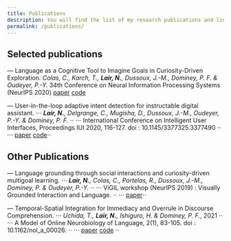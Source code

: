 ```yaml
---
title: Publications
description: You will find the list of my research publications and links to an open access version
permalink: /publications/
---
```


## Selected publications

— Language as a Cognitive Tool to Imagine Goals in Curiosity-Driven Exploration.  _Colas, C., Karch, T., **Lair, N.**, Dussoux, J.-M., Dominey, P. F. & Oudeyer, P.-Y._
34th Conference on Neural Information Processing Systems (NeurIPS 2020)
[paper](https://papers.nips.cc/paper/2020/file/274e6fcf4a583de4a81c6376f17673e7-Paper.pdf) [code](https://github.com/flowersteam/Imagine)

— User-in-the-loop adaptive intent detection for instructable digital assistant.
⋅⋅⋅ _**Lair, N.**, Delgrange, C., Mugisha, D., Dussoux, J.-M., Oudeyer, P.-Y. & Dominey, P. F._ ⋅⋅
⋅⋅⋅ International Conference on Intelligent User Interfaces, Proceedings IUI 2020, 116-127. doi : 10.1145/3377325.3377490 ⋅⋅
⋅⋅⋅ [paper](https://arxiv.org/abs/2001.06007) [code](https://github.com/nicolas-lair/AidMe)⋅⋅

## Other Publications

— Language grounding through social interactions and curiosity-driven multigoal learning. 
⋅⋅⋅ _**Lair, N.**, Colas, C., Portelas, R., Dussoux, J.-M., Dominey, P. & Oudeyer, P.-Y._ ⋅⋅
⋅⋅⋅ ViGIL workshop (NeurIPS 2019) : Visually Grounded Interaction and Language. ⋅⋅
⋅⋅⋅ [paper](https://arxiv.org/abs/1911.03219)⋅⋅

— Temporal-Spatial Integration for Immediacy and Overrule in Discourse Comprehension.
⋅⋅⋅ _Uchida, T., **Lair, N.**, Ishiguro, H. & Dominey, P. F._, 2021 ⋅⋅
⋅⋅⋅ A Model of Online Neurobiology of Language, 2(1), 83-105. doi : 10.1162/nol_a_00026. ⋅⋅
⋅⋅⋅ [paper](https://direct.mit.edu/nol/article/2/1/83/95859) [code](https://github.com/nicolas-lair/DiscourseOverrule) ⋅⋅
